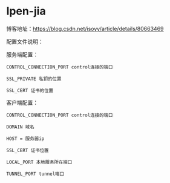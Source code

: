 # Ipen-jia

博客地址：https://blog.csdn.net/isoyy/article/details/80663469

配置文件说明：

服务端配置：

    CONTROL_CONNECTION_PORT control连接的端口

    SSL_PRIVATE 私钥的位置

    SSL_CERT 证书的位置


客户端配置：

    CONTROL_CONNECTION_PORT control连接的端口

    DOMAIN 域名

    HOST = 服务器ip

    SSL_CERT 证书位置

    LOCAL_PORT 本地服务所在端口

    TUNNEL_PORT tunnel端口
